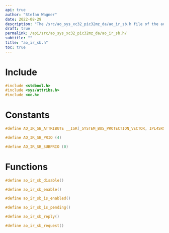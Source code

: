 ```yaml
---
api: true
author: "Stefan Wagner"
date: 2022-08-29
description: "The /src/ao_sys_xc32_pic32mz_da/ao_ir_sb.h file of the ao real-time operating system."
draft: true
permalink: /api/src/ao_sys_xc32_pic32mz_da/ao_ir_sb.h/
subtitle: ""
title: "ao_ir_sb.h"
toc: true
---
```


# Include

```c
#include <stdbool.h>
#include <sys/attribs.h>
#include <xc.h>
```

# Constants

```c
#define AO_IR_SB_ATTRIBUTE __ISR(_SYSTEM_BUS_PROTECTION_VECTOR, IPL4SRS)
```

```c
#define AO_IR_SB_PRIO (4)
```

```c
#define AO_IR_SB_SUBPRIO (0)
```

# Functions

```c
#define ao_ir_sb_disable()
```

```c
#define ao_ir_sb_enable()
```

```c
#define ao_ir_sb_is_enabled()
```

```c
#define ao_ir_sb_is_pending()
```

```c
#define ao_ir_sb_reply()
```

```c
#define ao_ir_sb_request()
```

